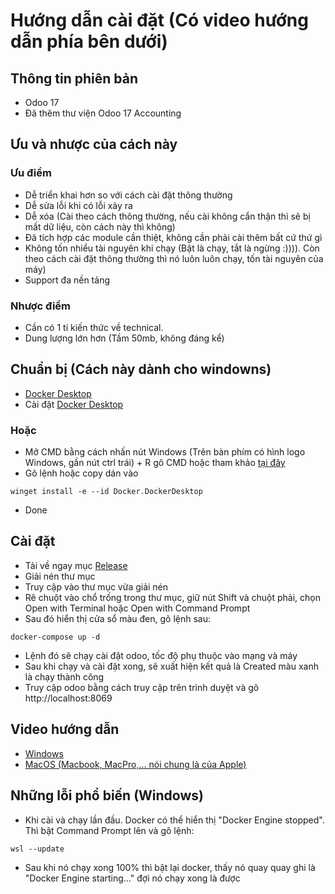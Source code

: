 # Hướng dẫn cài đặt (Có video hướng dẫn phía bên dưới)

## Thông tin phiên bản

- Odoo 17
- Đã thêm thư viện Odoo 17 Accounting
## Ưu và nhược của cách này

### Ưu điểm

- Dễ triển khai hơn so với cách cài đặt thông thường
- Dễ sửa lỗi khi có lỗi xảy ra
- Dễ xóa (Cài theo cách thông thường, nếu cài không cẩn thận thì sẽ bị mất dữ liệu, còn cách này thì không)
- Đã tích hợp các module cần thiệt, không cần phải cài thêm bất cứ thứ gì
- Không tốn nhiểu tài nguyên khi chạy (Bật là chạy, tắt là ngừng :)))). Còn theo cách cài đặt thông thường thì nó luôn luôn chạy, tốn tài nguyên của máy)
- Support đa nền tảng

### Nhược điểm
- Cần có 1 tí kiến thức về technical.
- Dung lượng lớn hơn (Tầm 50mb, không đáng kể)

## Chuẩn bị (Cách này dành cho windowns)

- [Docker Desktop](https://www.docker.com/products/docker-desktop/)
- Cài đặt [Docker Desktop](https://www.docker.com/products/docker-desktop/)
### Hoặc
- Mở CMD bằng cách nhấn nút Windows (Trên bàn phím có hình logo Windows, gần nút ctrl trái) + R gõ CMD hoặc tham khảo [tại đây](https://quantrimang.com/cong-nghe/thu-thuat-khoi-chay-command-prompt-nhanh-chong-tren-windows-10-118680)
- Gõ lệnh hoặc copy dán vào

```
winget install -e --id Docker.DockerDesktop
```

- Done
## Cài đặt

- Tải về ngay mục [Release](https://github.com/PhucChiVas161/odoo-erp-docker/releases)
- Giải nén thư mục
- Truy cập vào thư mục vừa giải nén
- Rê chuột vào chổ trống trong thư mục, giữ nút Shift và chuột phải, chọn Open with Terminal hoặc Open with Command Prompt
- Sau đó hiển thị cửa sổ màu đen, gõ lệnh sau:

```
docker-compose up -d
```

- Lệnh đó sẽ chạy cài đặt odoo, tốc độ phụ thuộc vào mạng và máy
- Sau khi chạy và cài đặt xong, sẽ xuất hiện kết quả là Created màu xanh là chạy thành công
- Truy cập odoo bằng cách truy cập trên trình duyệt và gõ http://localhost:8069

## Video hướng dẫn
- [Windows](https://www.youtube.com/watch?v=FjjfyuB0In0)
- [MacOS (Macbook, MacPro,... nói chung là của Apple)](https://www.youtube.com/watch?v=ZMmPEiG77Sg)

## Những lỗi phổ biến (Windows)
- Khi cài và chạy lần đầu. Docker có thể hiển thị "Docker Engine stopped". Thì bật Command Prompt lên và gõ lệnh:
```
wsl --update
```
- Sau khi nó chạy xong 100% thì bật lại docker, thấy nó quay quay ghi là "Docker Engine starting..." đợi nó chạy xong là được
